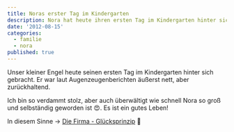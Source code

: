 ```yaml
---
title: Noras erster Tag im Kindergarten
description: Nora hat heute ihren ersten Tag im Kindergarten hinter sich gebracht.
date: '2012-08-15'
categories:
  - familie
  - nora
published: true
---
```


Unser kleiner Engel heute seinen ersten Tag im Kindergarten hinter sich gebracht.
Er war laut Augenzeugenberichten äußerst nett,
aber zurückhaltend.

Ich bin so verdammt stolz,
aber auch überwältigt wie schnell Nora so groß und selbständig geworden ist 😍.
Es ist ein gutes Leben!

In diesem Sinne -> [Die Firma - Glücksprinzip](http://www.youtube.com/watch?v=Qrf5XMfmaCw) 🕺
